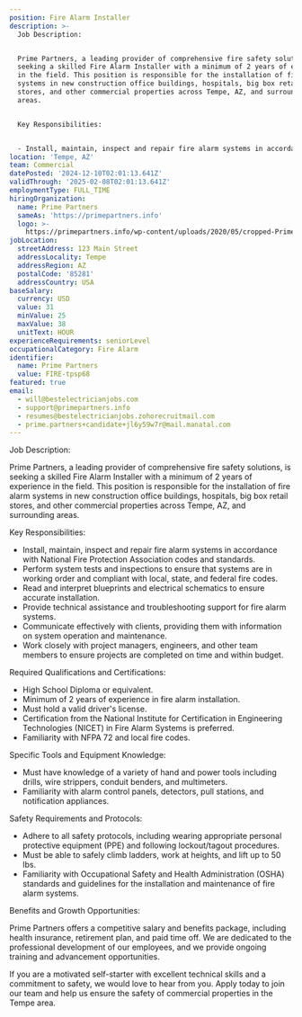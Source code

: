 ```yaml
---
position: Fire Alarm Installer
description: >-
  Job Description:


  Prime Partners, a leading provider of comprehensive fire safety solutions, is
  seeking a skilled Fire Alarm Installer with a minimum of 2 years of experience
  in the field. This position is responsible for the installation of fire alarm
  systems in new construction office buildings, hospitals, big box retail
  stores, and other commercial properties across Tempe, AZ, and surrounding
  areas. 


  Key Responsibilities:


  - Install, maintain, inspect and repair fire alarm systems in accorda...
location: 'Tempe, AZ'
team: Commercial
datePosted: '2024-12-10T02:01:13.641Z'
validThrough: '2025-02-08T02:01:13.641Z'
employmentType: FULL_TIME
hiringOrganization:
  name: Prime Partners
  sameAs: 'https://primepartners.info'
  logo: >-
    https://primepartners.info/wp-content/uploads/2020/05/cropped-Prime-Partners-Logo-NO-BG-1-1.png
jobLocation:
  streetAddress: 123 Main Street
  addressLocality: Tempe
  addressRegion: AZ
  postalCode: '85281'
  addressCountry: USA
baseSalary:
  currency: USD
  value: 31
  minValue: 25
  maxValue: 38
  unitText: HOUR
experienceRequirements: seniorLevel
occupationalCategory: Fire Alarm
identifier:
  name: Prime Partners
  value: FIRE-tpsp68
featured: true
email:
  - will@bestelectricianjobs.com
  - support@primepartners.info
  - resumes@bestelectricianjobs.zohorecruitmail.com
  - prime.partners+candidate+jl6y59w7r@mail.manatal.com
---
```




Job Description:

Prime Partners, a leading provider of comprehensive fire safety solutions, is seeking a skilled Fire Alarm Installer with a minimum of 2 years of experience in the field. This position is responsible for the installation of fire alarm systems in new construction office buildings, hospitals, big box retail stores, and other commercial properties across Tempe, AZ, and surrounding areas. 

Key Responsibilities:

- Install, maintain, inspect and repair fire alarm systems in accordance with National Fire Protection Association codes and standards.
- Perform system tests and inspections to ensure that systems are in working order and compliant with local, state, and federal fire codes.
- Read and interpret blueprints and electrical schematics to ensure accurate installation.
- Provide technical assistance and troubleshooting support for fire alarm systems.
- Communicate effectively with clients, providing them with information on system operation and maintenance.
- Work closely with project managers, engineers, and other team members to ensure projects are completed on time and within budget.

Required Qualifications and Certifications:

- High School Diploma or equivalent.
- Minimum of 2 years of experience in fire alarm installation.
- Must hold a valid driver's license.
- Certification from the National Institute for Certification in Engineering Technologies (NICET) in Fire Alarm Systems is preferred.
- Familiarity with NFPA 72 and local fire codes.

Specific Tools and Equipment Knowledge:

- Must have knowledge of a variety of hand and power tools including drills, wire strippers, conduit benders, and multimeters.
- Familiarity with alarm control panels, detectors, pull stations, and notification appliances.

Safety Requirements and Protocols:

- Adhere to all safety protocols, including wearing appropriate personal protective equipment (PPE) and following lockout/tagout procedures.
- Must be able to safely climb ladders, work at heights, and lift up to 50 lbs.
- Familiarity with Occupational Safety and Health Administration (OSHA) standards and guidelines for the installation and maintenance of fire alarm systems.

Benefits and Growth Opportunities:

Prime Partners offers a competitive salary and benefits package, including health insurance, retirement plan, and paid time off. We are dedicated to the professional development of our employees, and we provide ongoing training and advancement opportunities.

If you are a motivated self-starter with excellent technical skills and a commitment to safety, we would love to hear from you. Apply today to join our team and help us ensure the safety of commercial properties in the Tempe area.
